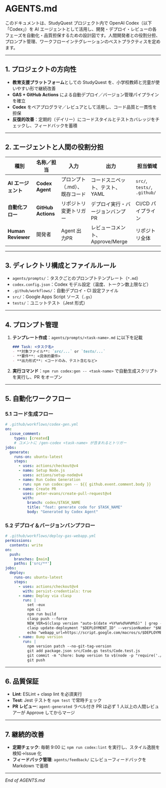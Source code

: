 # AGENTS.md

このドキュメントは、StudyQuest プロジェクト内で OpenAI Codex（以下「Codex」）を AI エージェントとして活用し、開発・デプロイ・レビューの各フェーズを自動化・品質担保するための設計図です。人間開発者との役割分担、プロンプト管理、ワークフローインテグレーションのベストプラクティスを定めます。

---

## 1. プロジェクトの方向性

* **教育支援プラットフォーム**としての StudyQuest を、小学校教師と児童が使いやすい形で継続改善
* **GAS + GitHub Actions** による自動デプロイ／バージョン管理パイプラインを確立
* **Codex** をペアプログラマ／レビュアとして活用し、コード品質と一貫性を担保
* **反復的改善**：定期的（デイリー）にコードスタイルとテストカバレッジをチェックし、フィードバックを蓄積

---

## 2. エージェントと人間の役割分担

| 種別                 | 名称／担当              | 入力               | 出力                     | 担当領域                         |
| ------------------ | ------------------ | ---------------- | ---------------------- | ---------------------------- |
| **AI エージェント**      | **Codex Agent**    | プロンプト（.md）、既存コード | コードスニペット、テスト、YAML      | `src/`, `tests/`, `.github/` |
| **自動化フロー**         | **GitHub Actions** | リポジトリ変更トリガー      | デプロイ実行・バージョンバンプPR      | CI/CD パイプライン                 |
| **Human Reviewer** | 開発者                | Agent 出力PR       | レビューコメント、Approve/Merge | リポジトリ全体                      |

---

## 3. ディレクトリ構成とファイルルール

* `agents/prompts/`：タスクごとのプロンプトテンプレート（`*.md`）
* `codex.config.json`：Codex モデル設定（温度、トークン数上限など）
* `.github/workflows/`：自動デプロイ・CI 設定ファイル
* `src/`：Google Apps Script ソース（`.gs`）
* `tests/`：ユニットテスト（Jest 形式）

---

## 4. プロンプト管理

1. **テンプレート作成**：`agents/prompts/<task-name>.md` に以下を記載

   ```markdown
   ### Task: <タスク名>
   - **対象ファイル**: `src/...` or `tests/...`
   - **要件**: <具体的要件>
   - **出力形式**: <コードのみ、テスト含むなど>
   ```
2. **実行コマンド**：`npm run codex:gen -- <task-name>` で自動生成スクリプトを実行し、PR をオープン

---

## 5. 自動化ワークフロー

### 5.1 コード生成フロー

```yaml
# .github/workflows/codex-gen.yml
on:
  issue_comment:
    types: [created]
    # コメントに /gen-codex <task-name> が含まれるとトリガー
jobs:
  generate:
    runs-on: ubuntu-latest
    steps:
      - uses: actions/checkout@v4
      - name: Setup Node.js
        uses: actions/setup-node@v4
      - name: Run Codex Generation
        run: npm run codex:gen -- ${{ github.event.comment.body }}
      - name: Create PR
        uses: peter-evans/create-pull-request@v4
        with:
          branch: codex/$TASK_NAME
          title: "feat: generate code for $TASK_NAME"
          body: "Generated by Codex Agent"
```

### 5.2 デプロイ＆バージョンバンプフロー

```yaml
# .github/workflows/deploy-gas-webapp.yml
permissions:
  contents: write
on:
  push:
    branches: [main]
    paths: ['src/**']
jobs:
  deploy:
    runs-on: ubuntu-latest
    steps:
      - uses: actions/checkout@v4
        with: persist-credentials: true
      - name: Deploy via clasp
        run: |
          set -eux
          npm ci
          npm run build
          clasp push --force
          NEW_VER=$(clasp version "auto-$(date +%Y%m%d%H%M%S)" | grep -oE '[0-9]+' | head -n1)
          clasp update-deployment "$DEPLOYMENT_ID" --versionNumber "$NEW_VER" --description "auto-deploy"
          echo "webapp_url=https://script.google.com/macros/s/$DEPLOYMENT_ID/exec?page=login" >> "$GITHUB_OUTPUT"
      - name: Bump version
        run: |
          npm version patch --no-git-tag-version
          git add package.json src/Code.gs tests/Code.test.js
          git commit -m "chore: bump version to v$(node -p "require('./package.json').version") [skip ci]"
          git push
```

---

## 6. 品質保証

* **Lint**: ESLint + clasp lint を必須実行
* **Test**: Jest テストを `npm test` で常時チェック
* **PR レビュー**: `agent-generated` ラベル付き PR は必ず 1 人以上の人間レビュアーが Approve してからマージ

---

## 7. 継続的改善

* **定期チェック**: 毎朝 9:00 に `npm run codex:lint` を実行し、スタイル逸脱を検知→Issue 化
* **フィードバック管理**: `agents/feedback/` にレビューフィードバックを Markdown で蓄積

---

*End of AGENTS.md*
